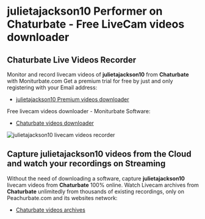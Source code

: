 # julietajackson10 Performer on Chaturbate - Free LiveCam videos downloader

## Chaturbate Live Videos Recorder

Monitor and record livecam videos of **julietajackson10** from **Chaturbate** with Moniturbate.com
Get a premium trial for free by just and only registering with your Email address:
* [julietajackson10 Premium videos downloader](https://moniturbate.com/request-demo-licence-key.html)

Free livecam videos downloader - Moniturbate Software:
* [Chaturbate videos downloader](https://moniturbate.com/moniturbate-download-software.html)

![julietajackson10 livecam videos recorder](https://peachurnet.com/templates/moniturbate-software.png)


## Capture julietajackson10 videos from the Cloud and watch your recordings on Streaming

Without the need of downloading a software, capture **julietajackson10** livecam videos from **Chaturbate** 100% online.
Watch Livecam archives from **Chaturbate** unlimitedly from thousands of existing recordings, only on Peachurbate.com and its websites network:
* [Chaturbate videos archives](https://peachurnet.com/)